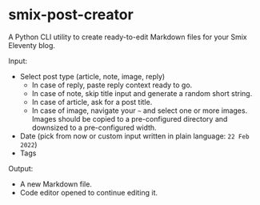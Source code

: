 # smix-post-creator
A Python CLI utility to create ready-to-edit Markdown files for your Smix Eleventy blog.

Input:

- Select post type (article, note, image, reply)
  - In case of reply, paste reply context ready to go.
  - In case of note, skip title input and generate a random short string.
  - In case of article, ask for a post title.
  - In case of image, navigate your `~` and select one or more images. Images should be copied to a pre-configured directory and downsized to a pre-configured width.
- Date (pick from now or custom input written in plain language: `22 Feb 2022`)
- Tags

Output:

- A new Markdown file.
- Code editor opened to continue editing it.

